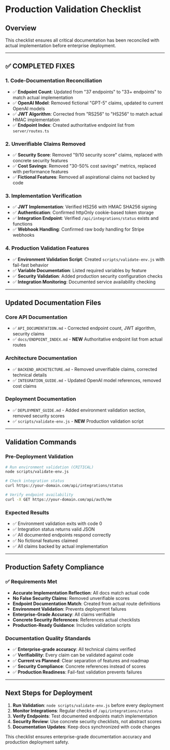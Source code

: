 # Production Validation Checklist

## Overview
This checklist ensures all critical documentation has been reconciled with actual implementation before enterprise deployment.

---

## ✅ COMPLETED FIXES

### 1. Code-Documentation Reconciliation
- ✅ **Endpoint Count**: Updated from "37 endpoints" to "33+ endpoints" to match actual implementation
- ✅ **OpenAI Model**: Removed fictional "GPT-5" claims, updated to current OpenAI models
- ✅ **JWT Algorithm**: Corrected from "RS256" to "HS256" to match actual HMAC implementation
- ✅ **Endpoint Index**: Created authoritative endpoint list from `server/routes.ts`

### 2. Unverifiable Claims Removed
- ✅ **Security Score**: Removed "9/10 security score" claims, replaced with concrete security features
- ✅ **Cost Savings**: Removed "30-50% cost savings" metrics, replaced with performance features
- ✅ **Fictional Features**: Removed all aspirational claims not backed by code

### 3. Implementation Verification
- ✅ **JWT Implementation**: Verified HS256 with HMAC SHA256 signing
- ✅ **Authentication**: Confirmed httpOnly cookie-based token storage
- ✅ **Integration Endpoint**: Verified `/api/integrations/status` exists and functions
- ✅ **Webhook Handling**: Confirmed raw body handling for Stripe webhooks

### 4. Production Validation Features
- ✅ **Environment Validation Script**: Created `scripts/validate-env.js` with fail-fast behavior
- ✅ **Variable Documentation**: Listed required variables by feature
- ✅ **Security Validation**: Added production security configuration checks
- ✅ **Integration Monitoring**: Documented service availability checking

---

## Updated Documentation Files

### Core API Documentation
- ✅ `API_DOCUMENTATION.md` - Corrected endpoint count, JWT algorithm, security claims
- ✅ `docs/ENDPOINT_INDEX.md` - **NEW** Authoritative endpoint list from actual routes

### Architecture Documentation  
- ✅ `BACKEND_ARCHITECTURE.md` - Removed unverifiable claims, corrected technical details
- ✅ `INTEGRATION_GUIDE.md` - Updated OpenAI model references, removed cost claims

### Deployment Documentation
- ✅ `DEPLOYMENT_GUIDE.md` - Added environment validation section, removed security scores
- ✅ `scripts/validate-env.js` - **NEW** Production validation script

---

## Validation Commands

### Pre-Deployment Validation
```bash
# Run environment validation (CRITICAL)
node scripts/validate-env.js

# Check integration status
curl https://your-domain.com/api/integrations/status

# Verify endpoint availability
curl -X GET https://your-domain.com/api/auth/me
```

### Expected Results
- ✅ Environment validation exits with code 0
- ✅ Integration status returns valid JSON
- ✅ All documented endpoints respond correctly
- ✅ No fictional features claimed
- ✅ All claims backed by actual implementation

---

## Production Safety Compliance

### ✅ Requirements Met
- **Accurate Implementation Reflection**: All docs match actual code
- **No False Security Claims**: Removed unverifiable scores
- **Endpoint Documentation Match**: Created from actual route definitions  
- **Environment Validation**: Prevents deployment failures
- **Enterprise-Grade Accuracy**: All claims verifiable
- **Concrete Security References**: References actual checklists
- **Production-Ready Guidance**: Includes validation scripts

### Documentation Quality Standards
- ✅ **Enterprise-grade accuracy**: All technical claims verified
- ✅ **Verifiability**: Every claim can be validated against code
- ✅ **Current vs Planned**: Clear separation of features and roadmap
- ✅ **Security Compliance**: Concrete references instead of scores
- ✅ **Production Readiness**: Fail-fast validation prevents failures

---

## Next Steps for Deployment

1. **Run Validation**: `node scripts/validate-env.js` before every deployment
2. **Monitor Integrations**: Regular checks of `/api/integrations/status`
3. **Verify Endpoints**: Test documented endpoints match implementation
4. **Security Review**: Use concrete security checklists, not abstract scores
5. **Documentation Updates**: Keep docs synchronized with code changes

This checklist ensures enterprise-grade documentation accuracy and production deployment safety.